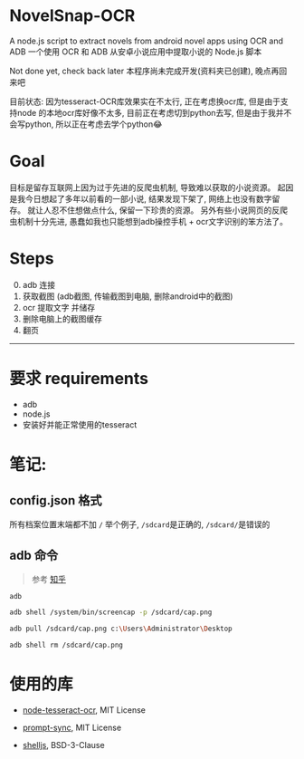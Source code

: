 # NovelSnap-OCR
A node.js script to extract novels from android novel apps using OCR and ADB
一个使用 OCR 和 ADB 从安卓小说应用中提取小说的 Node.js 脚本

Not done yet, check back later
本程序尚未完成开发(资料夹已创建), 晚点再回来吧

目前状态: 因为tesseract-OCR库效果实在不太行, 正在考虑换ocr库, 但是由于支持node 的本地ocr库好像不太多, 目前正在考虑切到python去写, 但是由于我并不会写python, 所以正在考虑去学个python😂

# Goal
目标是留存互联网上因为过于先进的反爬虫机制, 导致难以获取的小说资源。
起因是我今日想起了多年以前看的一部小说, 结果发现下架了, 网络上也没有数字留存。
就让人忍不住想做点什么, 保留一下珍贵的资源。
另外有些小说网页的反爬虫机制十分先进, 愚蠢如我也只能想到adb操控手机 + ocr文字识别的笨方法了。



# Steps
0. adb 连接
1. 获取截图 (adb截图, 传输截图到电脑, 删除android中的截图)
4. ocr 提取文字 并储存
5. 删除电脑上的截图缓存
6. 翻页
---

# 要求 requirements
- adb
- node.js
- 安装好并能正常使用的tesseract

# 笔记:

## config.json 格式
所有档案位置末端都不加 `/`
举个例子, `/sdcard`是正确的, `/sdcard/`是错误的




## adb 命令
> 参考 [知乎](https://zhuanlan.zhihu.com/p/290670672)

~~~ sh
adb

adb shell /system/bin/screencap -p /sdcard/cap.png

adb pull /sdcard/cap.png c:\Users\Administrator\Desktop

adb shell rm /sdcard/cap.png
~~~


# 使用的库
- [node-tesseract-ocr](https://www.npmjs.com/package/node-tesseract-ocr), MIT License

- [prompt-sync](https://www.npmjs.com/package/prompt-sync), MIT License
- [shelljs](https://www.npmjs.com/package/shelljs), BSD-3-Clause

